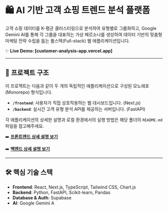 # 🛍️ AI 기반 고객 쇼핑 트렌드 분석 플랫폼

고객 쇼핑 데이터를 K-평균 클러스터링으로 분석하여 유형별로 그룹화하고, Google Gemini AI를 통해 각 그룹을 대표하는 가상 페르소나를 생성하여 데이터 기반의 맞춤형 마케팅 전략 수립을 돕는 풀스택(Full-stack) 웹 애플리케이션입니다.

✨ **Live Demo: [customer-analysis-app.vercel.app]**

---

## 📁 프로젝트 구조

이 프로젝트는 다음과 같이 두 개의 독립적인 애플리케이션으로 구성된 모노레포(Monorepo) 형식입니다.

- **`/frontend`**: 사용자가 직접 상호작용하는 웹 대시보드입니다. (Next.js)
- **`/backend`**: 실시간 고객 유형 분석 API를 제공하는 서버입니다. (FastAPI)

각 애플리케이션의 상세한 설명과 로컬 환경에서의 실행 방법은 해당 폴더의 `README.md` 파일을 참고해주세요.

➡️ **[프론트엔드 상세 설명 보기](./frontend/README.md)**

➡️ **[백엔드 상세 설명 보기](./backend/README.md)**

---

## 🛠️ 핵심 기술 스택

- **Frontend**: React, Next.js, TypeScript, Tailwind CSS, Chart.js
- **Backend**: Python, FastAPI, Scikit-learn, Pandas
- **Database & Auth**: Supabase
- **AI**: Google Gemini A
